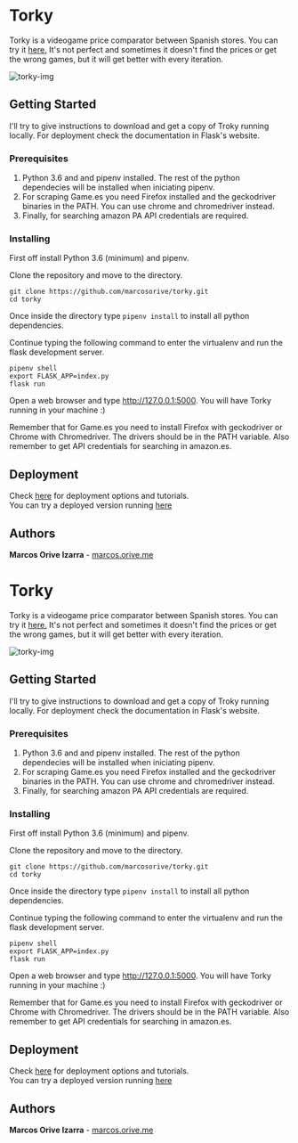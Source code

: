 # Torky

Torky is a videogame price comparator between Spanish stores. You can try it  [here.](https://teorky.herokuapp.com) It's not perfect and sometimes it doesn't find the prices or get the wrong games, but it will get better with every iteration.

![torky-img](https://raw.githubusercontent.com/marcosorive/marcos.orive.me/master/images/torky.png
)



## Getting Started

I'll try to give instructions to download and get a copy of Troky running locally. For deployment check the documentation in Flask's website. 



### Prerequisites

1. Python 3.6 and and pipenv installed. The rest of the python dependecies will be installed when iniciating pipenv.
2. For scraping Game.es you need Firefox installed and the geckodriver binaries in the PATH. You can use chrome and chromedriver instead.
3. Finally, for searching amazon PA API credentials are required. 


### Installing

First off install Python 3.6 (minimum) and pipenv.

Clone the repository and move to the directory.

```
git clone https://github.com/marcosorive/torky.git
cd torky
```
Once inside the directory type `pipenv install` to install all python dependencies.

Continue typing the following command to enter the virtualenv and run the flask development server.

```
pipenv shell
export FLASK_APP=index.py
flask run
```
Open a web browser and type http://127.0.0.1:5000. You will have Torky running in your machine :)

Remember that for Game.es you need to install Firefox with geckodriver or Chrome with Chromedriver. The drivers should be in the PATH variable. Also remember to get API credentials for searching in amazon.es.

## Deployment

Check [here](http://flask.pocoo.org/docs/1.0/deploying/) for deployment options and tutorials.<br> 
You can try a deployed version running [here](https://teorky.herokuapp.com)


## Authors

**Marcos Orive Izarra** - [marcos.orive.me](https://marcos.orive.me)



# Torky

Torky is a videogame price comparator between Spanish stores. You can try it  [here.](https://teorky.herokuapp.com) It's not perfect and sometimes it doesn't find the prices or get the wrong games, but it will get better with every iteration.

![torky-img](https://raw.githubusercontent.com/marcosorive/marcos.orive.me/master/images/torky.png
)



## Getting Started

I'll try to give instructions to download and get a copy of Troky running locally. For deployment check the documentation in Flask's website. 



### Prerequisites

1. Python 3.6 and and pipenv installed. The rest of the python dependecies will be installed when iniciating pipenv.
2. For scraping Game.es you need Firefox installed and the geckodriver binaries in the PATH. You can use chrome and chromedriver instead.
3. Finally, for searching amazon PA API credentials are required. 


### Installing

First off install Python 3.6 (minimum) and pipenv.

Clone the repository and move to the directory.

```
git clone https://github.com/marcosorive/torky.git
cd torky
```
Once inside the directory type `pipenv install` to install all python dependencies.

Continue typing the following command to enter the virtualenv and run the flask development server.

```
pipenv shell
export FLASK_APP=index.py
flask run
```
Open a web browser and type http://127.0.0.1:5000. You will have Torky running in your machine :)

Remember that for Game.es you need to install Firefox with geckodriver or Chrome with Chromedriver. The drivers should be in the PATH variable. Also remember to get API credentials for searching in amazon.es.

## Deployment

Check [here](http://flask.pocoo.org/docs/1.0/deploying/) for deployment options and tutorials.<br> 
You can try a deployed version running [here](https://teorky.herokuapp.com)


## Authors

**Marcos Orive Izarra** - [marcos.orive.me](https://marcos.orive.me)



